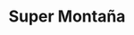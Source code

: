 ---
title: "Super Montaña"
url: /ciudad-autonoma-de-buenos-aires/super-montana/
shop: supermercado
---